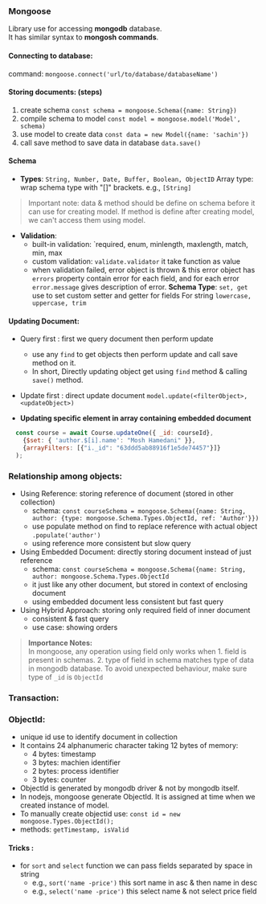 ### Mongoose
Library use for accessing **mongodb** database.  
It has similar syntax to **mongosh commands**.

#### Connecting to database:
command: `mongoose.connect('url/to/database/databaseName')`

#### Storing documents: (steps)
1. create schema    `const schema = mongoose.Schema({name: String})`
2. compile schema to model    `const model = mongoose.model('Model', schema)`
3. use model to create data     `const data = new Model({name: 'sachin'})`
4. call save method to save data in database    `data.save()`

#### Schema 
-  **Types**: 
	`String, Number, Date, Buffer, Boolean, ObjectID`
	Array type: wrap schema type with "[]" brackets. e.g., `[String]`
 
 >  Important note:  data & method should be define on schema before it can use for creating model. If method is define after creating model, we can't access them using model.

- **Validation**:
	- built-in validation: `required, enum, minlength, maxlength, match, min, max
	- custom validation: `validate.validator`  it take function as value
	- when validation failed, error object is thrown & this error object has `errors` property contain error for each field, and for each error `error.message` gives description of error.
	**Schema Type**: 
		`set, get` use to set custom setter and getter for fields
		For string `lowercase, uppercase, trim`


#### Updating Document:
- Query first : first we query document then perform update  
	- use any `find` to get objects then perform update and call save method on it.
	- In short, Directly updating object get using `find` method & calling `save()` method.
- Update first : direct update document    `model.update(<filterObject>, <updateObject>)`


- **Updating specific element in array containing embedded document**
``` javascript
  const course = await Course.updateOne({ _id: courseId}, 
    {$set: { 'author.$[i].name': "Mosh Hamedani" }},
    {arrayFilters: [{"i._id": "63ddd5ab88916f1e5de74457"}]}
  );
```


### Relationship among objects:
- Using Reference: storing reference of document (stored in other collection)
	- schema:   `const courseSchema = mongoose.Schema({name: String, author: {type: mongoose.Schema.Types.ObjectId, ref: 'Author'}})`
	- use populate method on find to replace reference with actual object `.populate('author')` 
	- using reference more consistent but slow query
- Using Embedded Document: directly storing document instead of just reference
	- schema: `const courseSchema = mongoose.Schema({name: String, author: mongoose.Schema.Types.ObjectId`
	- it just like any other document, but stored in context of enclosing document
	- using embedded document less consistent but fast query
 - Using Hybrid Approach: storing only required field of inner document
	 - consistent & fast query
	 - use case: showing orders


> **Importance Notes:**  
>	In mongoose, any operation using field only works when 
> 		1. field is present in schemas.
		   2. type of field in schema matches type of data in mongodb database.
	  To avoid unexpected behaviour, make sure type of `_id` is `ObjectId`


### Transaction:



### ObjectId:
- unique id use to identify document in collection
- It contains 24 alphanumeric character taking 12 bytes of memory:
	- 4 bytes: timestamp
	- 3 bytes: machien identifier
	- 2 bytes: process identifier
	- 3 bytes: counter
 - ObjectId is generated by mongodb driver & not by mongodb itself.
 - In nodejs, mongoose generate ObjectId. It is assigned at time when we created instance of model. 
 - To manually create objectid use:   `const id = new mongoose.Types.ObjectId();`
 - methods:  `getTimestamp, isValid`


#### Tricks : 
- for `sort` and `select` function we can pass fields separated by space in string
   - e.g., `sort('name -price')` this sort name in asc & then name in desc
   - e.g., `select('name -price')` this select name & not select price field
	

